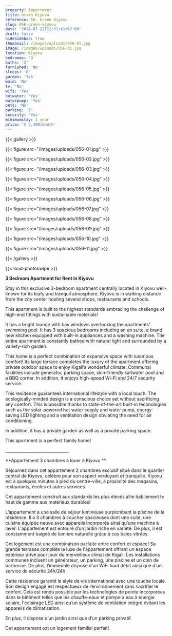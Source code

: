 ```yaml
---
property: Appartment
title: Green Kiyovu
reference: 56. Green Kiyovu
slug: 056-green-kiyovu
date: '2018-07-22T11:31:41+02:00'
draft: false
hidesidebar: true
thumbnail: /images/uploads/056-01.jpg
image: /images/uploads/056-01.jpg
location: Kiyovu
bedrooms: '3'
baths: '2'
furnished: 'No'
sleeps: '0'
garden: 'Yes'
maid: 'No'
tv: 'No'
wifi: 'Yes'
hotwater: 'Yes'
waterpump: 'Yes'
pets: 'No'
parking: '2'
security: 'Yes'
minimumstay: 1 year
price: '$ 2,100/month'
---
```

{{< gallery >}}

  {{< figure src="/images/uploads/056-01.jpg" >}}

  {{< figure src="/images/uploads/056-02.jpg" >}}

  {{< figure src="/images/uploads/056-03.jpg" >}}

  {{< figure src="/images/uploads/056-04.jpg" >}}

 {{< figure src="/images/uploads/056-05.jpg" >}}

  {{< figure src="/images/uploads/056-06.jpg" >}}

  {{< figure src="/images/uploads/056-07.jpg" >}}

  {{< figure src="/images/uploads/056-08.jpg" >}}

 {{< figure src="/images/uploads/056-09.jpg" >}}

  {{< figure src="/images/uploads/056-10.jpg" >}}

  {{< figure src="/images/uploads/056-11.jpg" >}}

{{< /gallery >}}

{{< load-photoswipe >}}



**3 Bedroom Apartment for Rent in Kiyovu**

Stay in this exclusive 3-bedroom apartment centrally located in Kiyovu well-known for its leafy and tranquil atmosphere. Kiyovu is in walking distance from the city center hosting several shops, restaurants and schools.

This apartment is built to the highest standards embracing the challenge of high-end fittings with sustainable materials!

It has a bright lounge with bay windows overlooking the apartments’ swimming pool. It has 3 spacious bedrooms including an en suite, a brand new kitchen equipped with built-in appliances and a washing machine. The entire apartment is constantly bathed with natural light and surrounded by a variety-rich garden. 

This home is a perfect combination of expansive space with luxurious comfort! Its large terrace completes the luxury of the apartment offering private outdoor space to enjoy Kigali’s wonderful climate. Communal facilities include generator, parking space, skin-friendly saltwater pool and a BBQ corner. In addition, it enjoys high-speed Wi-Fi and 24/7 security service. 

This residence guarantees international lifestyle with a local touch. The ecologically-minded design is a conscious choice yet without sacrificing any comfort. This is possible thanks to state-of-the-art built-in technologies such as the solar-powered hot water supply and water pump, energy-saving LED lighting and a ventilation design obviating the need for air conditioning.

In addition, it has a private garden as well as a private parking space. 

This apartment is a perfect family home!

\_\_\_\_\_\_\_\_\_\_\_\_\_\_\_\_\_\_\_\_\_\_\_\_\_\_\_\_\_\__

**Appartement 3 chambres à louer à Kiyovu
**

Séjournez dans cet appartement 2 chambres exclusif situé dans le quartier central de Kiyovu, célèbre pour son aspect verdoyant et tranquille. Kiyovu est à quelques minutes à pied du centre-ville, à proximité des magasins, restaurants, écoles et autres services. 

Cet appartement construit aux standards les plus élevés allie habilement le haut de gamme aux matériaux durables!

L’appartement a une salle de séjour lumineuse surplombant la piscine de la résidence. Il a 3 chambres à coucher spacieuses dont une suite, une cuisine équipée neuve avec appareils incorporés ainsi qu’une machine à laver. L'appartement est entouré d’un jardin riche en variété. De plus, il est constamment baigné de lumière naturelle grâce à ces baies vitrées. 

Cet logement est une combinaison parfaite entre confort et espace! Sa grande terrasse complète le luxe de l'appartement offrant un espace extérieur privé pour jouir du merveilleux climat de Kigali. Les installations communes incluent un générateur, un parking, une piscine et un coin de barbecue. De plus, l’immeuble dispose d’un WiFi haut débit ainsi que d’un service de sécurité 24h/24h. 

Cette résidence garantit le style de vie international avec une touche locale. Son design engagé est respectueux de l’environnement sans sacrifier le confort. Cela est rendu possible par les technologies de pointe incorporées dans le bâtiment telles que les chauffe-eaux et pompe à eau à énergie solaire, l'éclairage LED ainsi qu’un système de ventilation intégré évitant les appareils de climatisation.

En plus, il dispose d’un jardin ainsi que d’un parking privatif. 

Cet appartement est un logement familial parfait!
